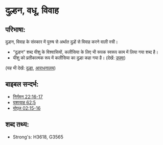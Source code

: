 # दुल्हन, वधू, विवाह #

## परिभाषा: ##

दुल्हन, विवाह के संस्कार में पुरुष से अर्थात दुल्हें से विवाह करने वाली स्त्री।

* “दुल्हन” शब्द यीशु के विश्वासियों, कलीसिया के लिए भी रूपक स्वरूप काम में लिया गया शब्द है।
* यीशु को प्रतीकात्मक रूप में कलीसिया का दुल्हा कहा गया है। (देखें: [उपमा](rc://en/ta/man/translate/figs-metaphor))

(यह भी देखें: [दुल्हा](../other/bridegroom.md), [आराधनालय](../kt/church.md))

## बाइबल सन्दर्भ: ##

* [निर्गमन 22:16-17](rc://en/tn/help/exo/22/16)
* [यशायाह 62:5](rc://en/tn/help/isa/62/05)
* [योएल 02:15-16](rc://en/tn/help/jol/02/15)

## शब्द तथ्य: ##

* Strong's: H3618, G3565
